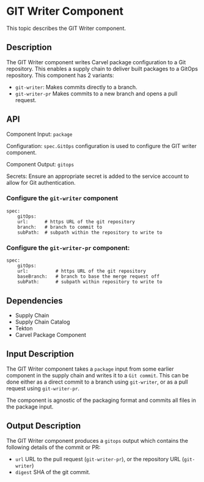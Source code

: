 # GIT Writer Component

This topic describes the GIT Writer component.

## Description

The GIT Writer component writes Carvel package configuration to a Git repository. This enables
a supply chain to deliver built packages to a GitOps repository. This component has 2 variants:

- `git-writer`:  Makes commits directly to a branch.
- `git-writer-pr` Makes commits to a new branch and opens a pull request.

## API

Component Input: `package`

Configuration: `spec.GitOps` configuration is used to configure the GIT writer component.

Component Output: `gitops`

Secrets: Ensure an appropriate secret is added to the service account to allow for Git authentication.

### Configure the `git-writer` component

```console
spec:
    gitOps:
    url:      # https URL of the git repository
    branch:   # branch to commit to
    subPath:  # subpath within the repository to write to
```

### Configure the `git-writer-pr` component:

```console
spec:
    gitOps:
    url:          # https URL of the git repository
    baseBranch:   # branch to base the merge request off
    subPath:      # subpath within repository to write to
```

## Dependencies

- Supply Chain
- Supply Chain Catalog
- Tekton
- Carvel Package Component

## Input Description

The GIT Writer component takes a `package` input from some earlier component in the supply chain
and writes it to a `Git commit`. This can be done either as a direct commit to a branch using
`git-writer`, or as a pull request using `git-writer-pr`.

The component is agnostic of the packaging format and commits all files in the package input.

## Output Description

The GIT Writer component produces a `gitops` output which contains the following details of the
commit or PR:

- `url` URL to the pull request (`git-writer-pr`), or the repository URL (`git-writer`)
- `digest` SHA of the git commit.

